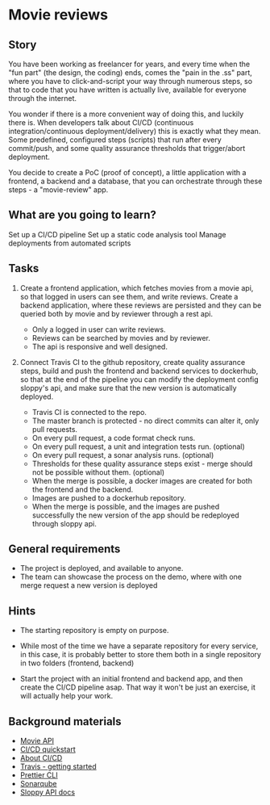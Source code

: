 # Movie reviews

## Story

You have been working as freelancer for years, and every time when the "fun part" (the design, the coding) ends, comes the "pain in the .ss" part, where you have to click-and-script your way through numerous steps, so that to code that you have written is actually live, available for everyone through the internet.

You wonder if there is a more convenient way of doing this, and luckily there is. When developers talk about CI/CD (continuous integration/continuous deployment/delivery) this is exactly what they mean. Some predefined, configured steps (scripts) that run after every commit/push, and some quality assurance thresholds that trigger/abort deployment.

You decide to create a PoC (proof of concept), a little application with a frontend, a backend and a database, that you can orchestrate through these steps - a "movie-review" app.

## What are you going to learn?

Set up a CI/CD pipeline
Set up a static code analysis tool
Manage deployments from automated scripts

## Tasks

1. Create a frontend application, which fetches movies from a movie api, so that logged in users can see them, and write reviews. Create a backend application, where these reviews are persisted and they can be queried both by movie and by reviewer through a rest api.
    - Only a logged in user can write reviews.
    - Reviews can be searched by movies and by reviewer.
    - The api is responsive and well designed.

2. Connect Travis CI to the github repository, create quality assurance steps, build and push the frontend and backend services to dockerhub, so that at the end of the pipeline you can modify the deployment config sloppy's api, and make sure that the new version is automatically deployed.
    - Travis CI is connected to the repo.
    - The master branch is protected - no direct commits can alter it, only pull requests.
    - On every pull request, a code format check runs.
    - On every pull request, a unit and integration tests run. (optional)
    - On every pull request, a sonar analysis runs. (optional)
    - Thresholds for these quality assurance steps exist - merge should not be possible without them. (optional)
    - When the merge is possible, a docker images are created for both the frontend and the backend.
    - Images are pushed to a dockerhub repository.
    - When the merge is possible, and the images are pushed successfully the new version of the app should be redeployed through sloppy api.

## General requirements

- The project is deployed, and available to anyone.
- The team can showcase the process on the demo, where with one merge request a new version is deployed

## Hints

- The starting repository is empty on purpose.

- While most of the time we have a separate repository for every service, in this case, it is probably better to store them both in a single repository in two folders (frontend, backend)

- Start the project with an initial frontend and backend app, and then create the CI/CD pipeline asap. That way it won't be just an exercise, it will actually help your work.

## Background materials

- <i class="far fa-book-open"></i> [Movie API](https://www.themoviedb.org/documentation/api)
- <i class="far fa-video"></i> [CI/CD quickstart](https://www.youtube.com/watch?v=scEDHsr3APg)
- <i class="far fa-exclamation"></i> [About CI/CD](https://medium.com/@nirespire/what-is-cicd-concepts-in-continuous-integration-and-deployment-4fe3f6625007)
- <i class="far fa-book-open"></i> [Travis - getting started](https://travis-ci.com/getting_started)
- <i class="far fa-candy-cane"></i> [Prettier CLI](https://prettier.io/docs/en/cli.html)
- <i class="far fa-candy-cane"></i> [Sonarqube](https://docs.sonarqube.org/latest/)
- <i class="far fa-book-open"></i> [Sloppy API docs](https://apidocs.sloppy.io/)
